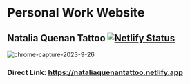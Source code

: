 # Personal Work Website 
## Natalia Quenan Tattoo [![Netlify Status](https://api.netlify.com/api/v1/badges/4431084a-1e0e-4168-bc58-e7d9d4d847e7/deploy-status)](https://app.netlify.com/sites/nataliaquenantattoo/deploys)

![chrome-capture-2023-9-26](https://github.com/Nquenan/Personal_Work_Website/assets/112055340/bc5b01ce-8efe-4a43-b914-b8052bf79bf6)


### Direct Link: https://nataliaquenantattoo.netlify.app
